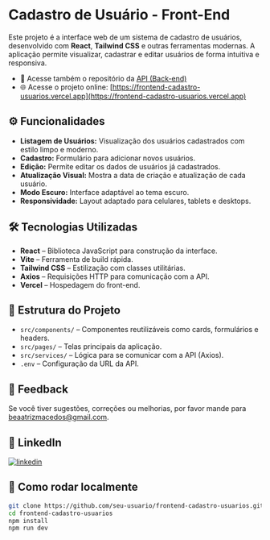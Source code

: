 # Cadastro de Usuário - Front-End

Este projeto é a interface web de um sistema de cadastro de usuários, desenvolvido com **React**, **Tailwind CSS** e outras ferramentas modernas. A aplicação permite visualizar, cadastrar e editar usuários de forma intuitiva e responsiva.

- 📡 Acesse também o repositório da [API (Back-end)](https://github.com/Beaah-M/api-cadastro-usuarios)
- 🌐 Acesse o projeto online: [https://frontend-cadastro-usuarios.vercel.app](https://frontend-cadastro-usuarios.vercel.app)

## ⚙️ Funcionalidades

- **Listagem de Usuários:** Visualização dos usuários cadastrados com estilo limpo e moderno.
- **Cadastro:** Formulário para adicionar novos usuários.
- **Edição:** Permite editar os dados de usuários já cadastrados.
- **Atualização Visual:** Mostra a data de criação e atualização de cada usuário.
- **Modo Escuro:** Interface adaptável ao tema escuro.
- **Responsividade:** Layout adaptado para celulares, tablets e desktops.

## 🛠️ Tecnologias Utilizadas

- **React** – Biblioteca JavaScript para construção da interface.
- **Vite** – Ferramenta de build rápida.
- **Tailwind CSS** – Estilização com classes utilitárias.
- **Axios** – Requisições HTTP para comunicação com a API.
- **Vercel** – Hospedagem do front-end.

## 📂 Estrutura do Projeto

- `src/components/` – Componentes reutilizáveis como cards, formulários e headers.
- `src/pages/` – Telas principais da aplicação.
- `src/services/` – Lógica para se comunicar com a API (Axios).
- `.env` – Configuração da URL da API.

## 📝 Feedback

Se você tiver sugestões, correções ou melhorias, por favor mande para beaatrizmacedos@gmail.com.

## 🔗 LinkedIn

[![linkedin](https://img.shields.io/badge/linkedin-0A66C2?style=for-the-badge&logo=linkedin&logoColor=white)](https://www.linkedin.com/in/beaa-m-s)

## 🧪 Como rodar localmente

```bash
git clone https://github.com/seu-usuario/frontend-cadastro-usuarios.git
cd frontend-cadastro-usuarios
npm install
npm run dev
